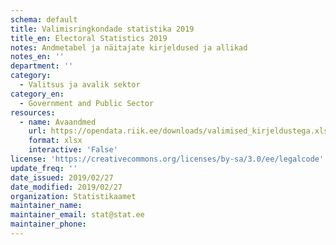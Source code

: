 ```yaml
---
schema: default
title: Valimisringkondade statistika 2019
title_en: Electoral Statistics 2019
notes: Andmetabel ja näitajate kirjeldused ja allikad
notes_en: ''
department: ''
category:
  - Valitsus ja avalik sektor
category_en:
  - Government and Public Sector
resources:
  - name: Avaandmed
    url: https://opendata.riik.ee/downloads/valimised_kirjeldustega.xlsx
    format: xlsx
    interactive: 'False'
license: 'https://creativecommons.org/licenses/by-sa/3.0/ee/legalcode'
update_freq: ''
date_issued: 2019/02/27
date_modified: 2019/02/27
organization: Statistikaamet
maintainer_name:
maintainer_email: stat@stat.ee
maintainer_phone:
---
```

